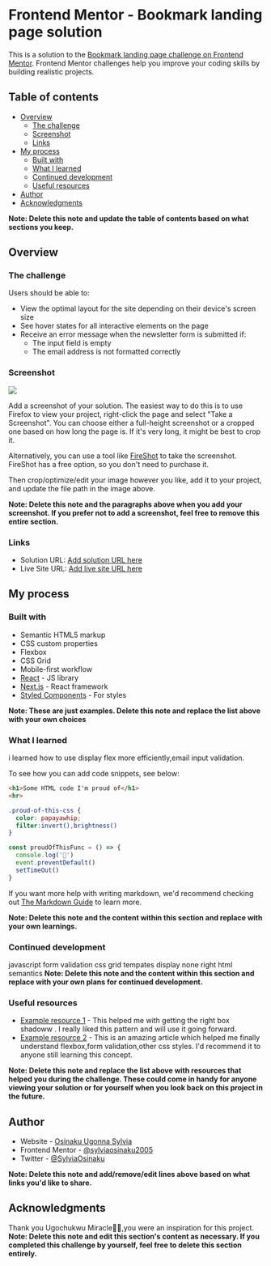 # Frontend Mentor - Bookmark landing page solution

This is a solution to the [Bookmark landing page challenge on Frontend Mentor](https://www.frontendmentor.io/challenges/bookmark-landing-page-5d0b588a9edda32581d29158). Frontend Mentor challenges help you improve your coding skills by building realistic projects. 

## Table of contents

- [Overview](#overview)
  - [The challenge](#the-challenge)
  - [Screenshot](#screenshot)
  - [Links](#links)
- [My process](#my-process)
  - [Built with](#built-with)
  - [What I learned](#what-i-learned)
  - [Continued development](#continued-development)
  - [Useful resources](#useful-resources)
- [Author](#author)
- [Acknowledgments](#acknowledgments)

**Note: Delete this note and update the table of contents based on what sections you keep.**

## Overview

### The challenge

Users should be able to:

- View the optimal layout for the site depending on their device's screen size
- See hover states for all interactive elements on the page
- Receive an error message when the newsletter form is submitted if:
  - The input field is empty
  - The email address is not formatted correctly

### Screenshot

![](./screenshot.jpg)

Add a screenshot of your solution. The easiest way to do this is to use Firefox to view your project, right-click the page and select "Take a Screenshot". You can choose either a full-height screenshot or a cropped one based on how long the page is. If it's very long, it might be best to crop it.

Alternatively, you can use a tool like [FireShot](https://getfireshot.com/) to take the screenshot. FireShot has a free option, so you don't need to purchase it. 

Then crop/optimize/edit your image however you like, add it to your project, and update the file path in the image above.

**Note: Delete this note and the paragraphs above when you add your screenshot. If you prefer not to add a screenshot, feel free to remove this entire section.**

### Links

- Solution URL: [Add solution URL here](https://sylviaosinaku.github.io/-Bookmark-landing-page/)
- Live Site URL: [Add live site URL here](https://sylviaosinaku.github.io/-Bookmark-landing-page/)

## My process

### Built with

- Semantic HTML5 markup
- CSS custom properties
- Flexbox
- CSS Grid
- Mobile-first workflow
- [React](https://reactjs.org/) - JS library
- [Next.js](https://nextjs.org/) - React framework
- [Styled Components](https://styled-components.com/) - For styles

**Note: These are just examples. Delete this note and replace the list above with your own choices**

### What I learned
i learned how to use display flex more efficiently,email input validation.



To see how you can add code snippets, see below:

```html
<h1>Some HTML code I'm proud of</h1>
<hr>
```
```css
.proud-of-this-css {
  color: papayawhip;
  filter:invert(),brightness()
}
```
```js
const proudOfThisFunc = () => {
  console.log('🎉')
  event.preventDefault()
  setTimeOut()
}
```

If you want more help with writing markdown, we'd recommend checking out [The Markdown Guide](https://www.markdownguide.org/) to learn more.

**Note: Delete this note and the content within this section and replace with your own learnings.**

### Continued development

javascript form validation
css grid tempates
display none
right html semantics
**Note: Delete this note and the content within this section and replace with your own plans for continued development.**

### Useful resources

- [Example resource 1](https://getcssscan.com/css-box-shadow-examples) - This helped me with getting the right box shadoww . I really liked this pattern and will use it going forward.
- [Example resource 2](https://www.w3schools.com/) - This is an amazing article which helped me finally understand flexbox,form validation,other css styles. I'd recommend it to anyone still learning this concept.

**Note: Delete this note and replace the list above with resources that helped you during the challenge. These could come in handy for anyone viewing your solution or for yourself when you look back on this project in the future.**

## Author

- Website - [Osinaku Ugonna Sylvia](https://www.your-site.com)
- Frontend Mentor - [@sylviaosinaku2005](https://www.frontendmentor.io/profile/sylviaosinaku2005)
- Twitter - [@SylviaOsinaku](https://www.twitter.com/SylviaOsinaku)

**Note: Delete this note and add/remove/edit lines above based on what links you'd like to share.**

## Acknowledgments
Thank you Ugochukwu Miracle🤗🤗,you were an inspiration for this project.
**Note: Delete this note and edit this section's content as necessary. If you completed this challenge by yourself, feel free to delete this section entirely.**
